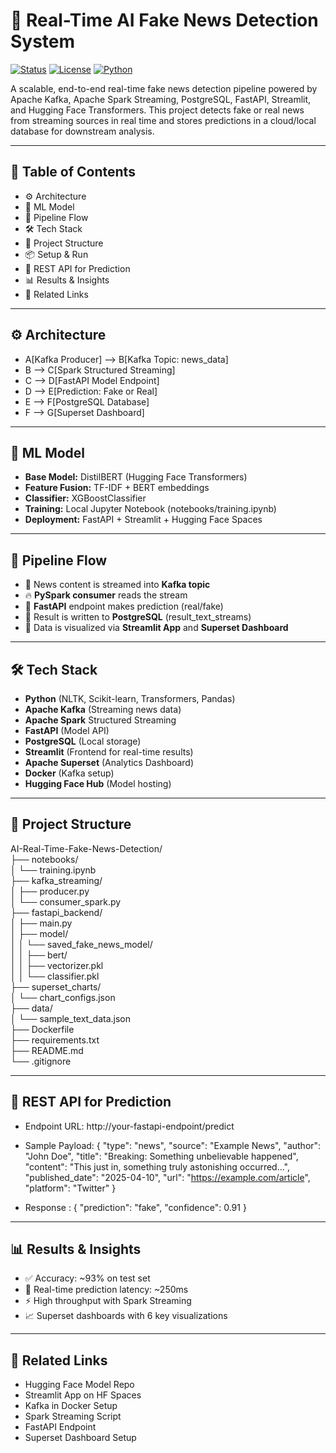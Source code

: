 # 🚨 Real-Time AI Fake News Detection System  
[![Status](https://img.shields.io/badge/Status-Completed-brightgreen)](#)
[![License](https://img.shields.io/badge/License-Apache--2.0-blue)](https://www.apache.org/licenses/LICENSE-2.0)
[![Python](https://img.shields.io/badge/Python-3.8%2B-yellow)](https://www.python.org/)

A scalable, end-to-end real-time fake news detection pipeline powered by Apache Kafka, Apache Spark Streaming, PostgreSQL, FastAPI, Streamlit, and Hugging Face Transformers. This project detects fake or real news from streaming sources in real time and stores predictions in a cloud/local database for downstream analysis.


---  

## 📌 Table of Contents  
- ⚙️ Architecture  
- 🧠 ML Model  
- 🚀 Pipeline Flow  
- 🛠️ Tech Stack  
- 📁 Project Structure  
- 📦 Setup & Run  
- 📡 REST API for Prediction  
- 📊 Results & Insights  
- 📎 Related Links  

---  

## ⚙️ Architecture  

- A[Kafka Producer] --> B[Kafka Topic: news_data]
- B --> C[Spark Structured Streaming]
- C --> D[FastAPI Model Endpoint]
- D --> E[Prediction: Fake or Real]
- E --> F[PostgreSQL Database]
- F --> G[Superset Dashboard]

---  

## 🧠 ML Model
- **Base Model:** DistilBERT (Hugging Face Transformers)  
- **Feature Fusion:** TF-IDF + BERT embeddings  
- **Classifier:** XGBoostClassifier  
- **Training:** Local Jupyter Notebook (notebooks/training.ipynb)  
- **Deployment:** FastAPI + Streamlit + Hugging Face Spaces  

---

## 🚀 Pipeline Flow
- 📰 News content is streamed into **Kafka topic**  
- 🔥 **PySpark consumer** reads the stream  
- 🧠 **FastAPI** endpoint makes prediction (real/fake)  
- 🧾 Result is written to **PostgreSQL** (result_text_streams)  
- 🎯 Data is visualized via **Streamlit App** and **Superset Dashboard**  

---

## 🛠️ Tech Stack  

- **Python** (NLTK, Scikit-learn, Transformers, Pandas)  
- **Apache Kafka** (Streaming news data)  
- **Apache Spark** Structured Streaming  
- **FastAPI** (Model API)  
- **PostgreSQL** (Local storage)  
- **Streamlit** (Frontend for real-time results)  
- **Apache Superset** (Analytics Dashboard)  
- **Docker** (Kafka setup)  
- **Hugging Face Hub** (Model hosting)

---

## 📁 Project Structure  

AI-Real-Time-Fake-News-Detection/  
├── notebooks/  
│   └── training.ipynb  
├── kafka_streaming/  
│   ├── producer.py  
│   └── consumer_spark.py  
├── fastapi_backend/  
│   ├── main.py  
│   ├── model/  
│   │   └── saved_fake_news_model/  
│   │       ├── bert/  
│   │       ├── vectorizer.pkl  
│   │       └── classifier.pkl  
├── superset_charts/  
│   └── chart_configs.json  
├── data/  
│   └── sample_text_data.json  
├── Dockerfile  
├── requirements.txt  
├── README.md  
└── .gitignore  

---

## 📡 REST API for Prediction  

- Endpoint URL: http://your-fastapi-endpoint/predict  
- Sample Payload:
  {
  "type": "news",
  "source": "Example News",
  "author": "John Doe",
  "title": "Breaking: Something unbelievable happened",
  "content": "This just in, something truly astonishing occurred...",
  "published_date": "2025-04-10",
  "url": "https://example.com/article",
  "platform": "Twitter"
}

- Response : 
{
  "prediction": "fake",
  "confidence": 0.91
}

---

## 📊 Results & Insights  

- ✅ Accuracy: ~93% on test set  
- 🧠 Real-time prediction latency: ~250ms  
- ⚡ High throughput with Spark Streaming  
- 📈 Superset dashboards with 6 key visualizations

---

## 📎 Related Links  

- Hugging Face Model Repo  
- Streamlit App on HF Spaces  
- Kafka in Docker Setup  
- Spark Streaming Script  
- FastAPI Endpoint  
- Superset Dashboard Setup  

